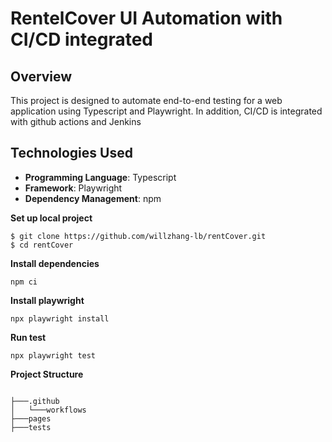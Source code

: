 # RentelCover UI Automation with CI/CD integrated

## Overview
This project is designed to automate end-to-end testing for a web application using Typescript and Playwright. In addition, CI/CD is integrated with github actions and Jenkins

  
## Technologies Used
- **Programming Language**: Typescript
- **Framework**: Playwright
- **Dependency Management**: npm


**Set up local project**
```shell
$ git clone https://github.com/willzhang-lb/rentCover.git
$ cd rentCover
```

**Install dependencies**
```shell
npm ci
```

**Install playwright**
```shell
npx playwright install
```

**Run test**
```shell
npx playwright test
```

**Project Structure**
```

├───.github
│   └───workflows
├───pages
├───tests

